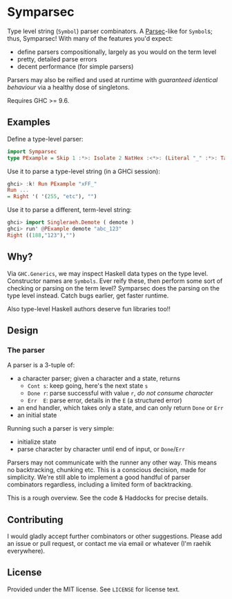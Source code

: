 # Symparsec
[hackage-parsec]: https://hackage.haskell.org/package/parsec

Type level string (`Symbol`) parser combinators. A [Parsec][hackage-parsec]-like
for `Symbol`s; thus, Symparsec! With many of the features you'd expect:

* define parsers compositionally, largely as you would on the term level
* pretty, detailed parse errors
* decent performance (for simple parsers)

Parsers may also be reified and used at runtime with _guaranteed identical
behaviour_ via a healthy dose of singletons.

Requires GHC >= 9.6.

## Examples
Define a type-level parser:

```haskell
import Symparsec
type PExample = Skip 1 :*>: Isolate 2 NatHex :<*>: (Literal "_" :*>: TakeRest)
```

Use it to parse a type-level string (in a GHCi session):

```haskell
ghci> :k! Run PExample "xFF_"
Run ...
= Right '( '(255, "etc"), "")
```

Use it to parse a different, term-level string:

```haskell
ghci> import Singleraeh.Demote ( demote )
ghci> run' @PExample demote "abc_123"
Right ((188,"123"),"")
```

## Why?
Via `GHC.Generics`, we may inspect Haskell data types on the type level.
Constructor names are `Symbols`. Ever reify these, then perform some sort of
checking or parsing on the term level? Symparsec does the parsing on the type
level instead. Catch bugs earlier, get faster runtime.

Also type-level Haskell authors deserve fun libraries too!!

## Design
### The parser
A parser is a 3-tuple of:

* a character parser; given a character and a state, returns
  * `Cont s`: keep going, here's the next state `s`
  * `Done r`: parse successful with value `r`, _do not consume character_
  * `Err  E`: parse error, details in the `E` (a structured error)
* an end handler, which takes only a state, and can only return `Done` or `Err`
* an initial state

Running such a parser is very simple:

* initialize state
* parse character by character until end of input, or `Done`/`Err`

Parsers may not communicate with the runner any other way. This means no
backtracking, chunking etc. This is a conscious decision, made for simplicity.
We're still able to implement a good handful of parser combinators regardless,
including a limited form of backtracking.

This is a rough overview. See the code & Haddocks for precise details.

## Contributing
I would gladly accept further combinators or other suggestions. Please add an
issue or pull request, or contact me via email or whatever (I'm raehik
everywhere).

## License
Provided under the MIT license. See `LICENSE` for license text.
